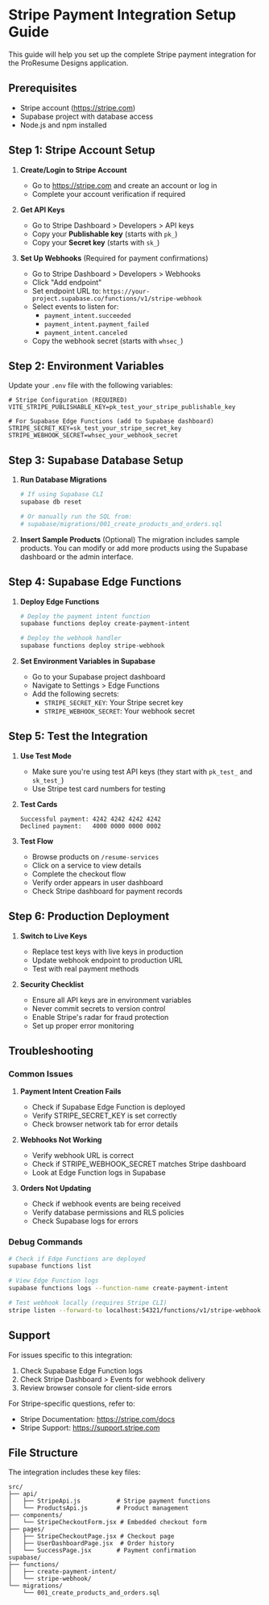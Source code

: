# Stripe Payment Integration Setup Guide

This guide will help you set up the complete Stripe payment integration for the ProResume Designs application.

## Prerequisites

- Stripe account (https://stripe.com)
- Supabase project with database access
- Node.js and npm installed

## Step 1: Stripe Account Setup

1. **Create/Login to Stripe Account**
   - Go to https://stripe.com and create an account or log in
   - Complete your account verification if required

2. **Get API Keys**
   - Go to Stripe Dashboard > Developers > API keys
   - Copy your **Publishable key** (starts with `pk_`)
   - Copy your **Secret key** (starts with `sk_`)

3. **Set Up Webhooks** (Required for payment confirmations)
   - Go to Stripe Dashboard > Developers > Webhooks
   - Click "Add endpoint"
   - Set endpoint URL to: `https://your-project.supabase.co/functions/v1/stripe-webhook`
   - Select events to listen for:
     - `payment_intent.succeeded`
     - `payment_intent.payment_failed`
     - `payment_intent.canceled`
   - Copy the webhook secret (starts with `whsec_`)

## Step 2: Environment Variables

Update your `.env` file with the following variables:

```env
# Stripe Configuration (REQUIRED)
VITE_STRIPE_PUBLISHABLE_KEY=pk_test_your_stripe_publishable_key

# For Supabase Edge Functions (add to Supabase dashboard)
STRIPE_SECRET_KEY=sk_test_your_stripe_secret_key
STRIPE_WEBHOOK_SECRET=whsec_your_webhook_secret
```

## Step 3: Supabase Database Setup

1. **Run Database Migrations**
   ```bash
   # If using Supabase CLI
   supabase db reset
   
   # Or manually run the SQL from:
   # supabase/migrations/001_create_products_and_orders.sql
   ```

2. **Insert Sample Products** (Optional)
   The migration includes sample products. You can modify or add more products using the Supabase dashboard or the admin interface.

## Step 4: Supabase Edge Functions

1. **Deploy Edge Functions**
   ```bash
   # Deploy the payment intent function
   supabase functions deploy create-payment-intent
   
   # Deploy the webhook handler
   supabase functions deploy stripe-webhook
   ```

2. **Set Environment Variables in Supabase**
   - Go to your Supabase project dashboard
   - Navigate to Settings > Edge Functions
   - Add the following secrets:
     - `STRIPE_SECRET_KEY`: Your Stripe secret key
     - `STRIPE_WEBHOOK_SECRET`: Your webhook secret

## Step 5: Test the Integration

1. **Use Test Mode**
   - Make sure you're using test API keys (they start with `pk_test_` and `sk_test_`)
   - Use Stripe test card numbers for testing

2. **Test Cards**
   ```
   Successful payment: 4242 4242 4242 4242
   Declined payment:   4000 0000 0000 0002
   ```

3. **Test Flow**
   - Browse products on `/resume-services`
   - Click on a service to view details
   - Complete the checkout flow
   - Verify order appears in user dashboard
   - Check Stripe dashboard for payment records

## Step 6: Production Deployment

1. **Switch to Live Keys**
   - Replace test keys with live keys in production
   - Update webhook endpoint to production URL
   - Test with real payment methods

2. **Security Checklist**
   - Ensure all API keys are in environment variables
   - Never commit secrets to version control
   - Enable Stripe's radar for fraud protection
   - Set up proper error monitoring

## Troubleshooting

### Common Issues

1. **Payment Intent Creation Fails**
   - Check if Supabase Edge Function is deployed
   - Verify STRIPE_SECRET_KEY is set correctly
   - Check browser network tab for error details

2. **Webhooks Not Working**
   - Verify webhook URL is correct
   - Check if STRIPE_WEBHOOK_SECRET matches Stripe dashboard
   - Look at Edge Function logs in Supabase

3. **Orders Not Updating**
   - Check if webhook events are being received
   - Verify database permissions and RLS policies
   - Check Supabase logs for errors

### Debug Commands

```bash
# Check if Edge Functions are deployed
supabase functions list

# View Edge Function logs
supabase functions logs --function-name create-payment-intent

# Test webhook locally (requires Stripe CLI)
stripe listen --forward-to localhost:54321/functions/v1/stripe-webhook
```

## Support

For issues specific to this integration:
1. Check Supabase Edge Function logs
2. Check Stripe Dashboard > Events for webhook delivery
3. Review browser console for client-side errors

For Stripe-specific questions, refer to:
- Stripe Documentation: https://stripe.com/docs
- Stripe Support: https://support.stripe.com

## File Structure

The integration includes these key files:

```
src/
├── api/
│   ├── StripeApi.js          # Stripe payment functions
│   └── ProductsApi.js        # Product management
├── components/
│   └── StripeCheckoutForm.jsx # Embedded checkout form
├── pages/
│   ├── StripeCheckoutPage.jsx # Checkout page
│   ├── UserDashboardPage.jsx  # Order history
│   └── SuccessPage.jsx       # Payment confirmation
supabase/
├── functions/
│   ├── create-payment-intent/
│   └── stripe-webhook/
└── migrations/
    └── 001_create_products_and_orders.sql
```